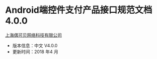 # Android端控件支付产品接口规范文档4.0.0

[上海偶可贝网络科技有限公司](https://www.allpayx.com)

* 版本信息：中文 V4.0.0
* 更新时间：2018 年4 月